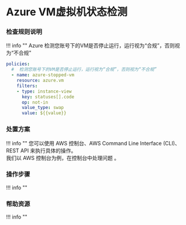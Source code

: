 # Azure VM虚拟机状态检测


### 检查规则说明
!!! info ""
    Azure  检测您账号下的VM是否停止运行，运行视为“合规”，否则视为“不合规”
    
  ```YAML
  policies:
    #  检测您账号下的VM是否停止运行，运行视为“合规”，否则视为“不合规”
    - name: azure-stopped-vm
      resource: azure.vm
      filters:
      - type: instance-view
        key: statuses[].code
        op: not-in
        value_type: swap
        value: ${{value}}
  ```

    
### 处置方案
!!! info ""
    您可以使用 AWS 控制台、AWS Command Line Interface (CLI)、REST API 来执行具体的操作。   
    我们以 AWS 控制台为例，在控制台中处理问题 。


### 操作步骤
!!! info ""




### 帮助资源
!!! info ""
    